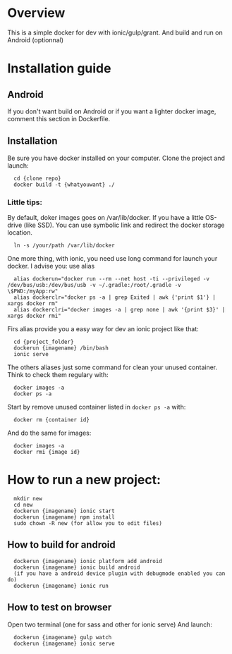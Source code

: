 # Overview
This is a simple docker for dev with ionic/gulp/grant.
And build and run on Android (optionnal)

# Installation guide

## Android
If you don't want build on Android or if you want a lighter docker image, comment
this section in Dockerfile.

## Installation

Be sure you have docker installed on your computer.
Clone the project and launch:
```
  cd {clone repo}
  docker build -t {whatyouwant} ./
```
### Little tips:
By default, doker images goes on /var/lib/docker. If you have a little OS-drive (like SSD).
You can use symbolic link and redirect the docker storage location.
```
  ln -s /your/path /var/lib/docker
```

One more thing, with ionic, you need use long command for launch your docker.
I advise you: use alias

```
  alias dockerun="docker run --rm --net host -ti --privileged -v /dev/bus/usb:/dev/bus/usb -v ~/.gradle:/root/.gradle -v \$PWD:/myApp:rw"
  alias dockerclr="docker ps -a | grep Exited | awk {'print $1'} | xargs docker rm"
  alias dockerclri="docker images -a | grep none | awk '{print $3}' | xargs docker rmi"
```

Firs alias provide you a easy way for dev an ionic project like that:

```
  cd {project_folder}
  dockerun {imagename} /bin/bash
  ionic serve
```

The others aliases just some command for clean your unused container.
Think to check them regulary with:
```
  docker images -a
  docker ps -a
```

Start by remove unused container listed in `docker ps -a` with:
```
  docker rm {container id}
```

And do the same for images:
```
  docker images -a
  docker rmi {image id}
```

# How to run a new project:
```
  mkdir new
  cd new
  dockerun {imagename} ionic start
  dockerun {imagename} npm install
  sudo chown -R new (for allow you to edit files)
```

## How to build for android
```
  dockerun {imagename} ionic platform add android
  dockerun {imagename} ionic build android
  (if you have a android device plugin with debugmode enabled you can do)
  dockerun {imagename} ionic run
```

## How to test on browser
Open two terminal (one for sass and other for ionic serve)
And launch:
```
  dockerun {imagename} gulp watch
  dockerun {imagename} ionic serve
```